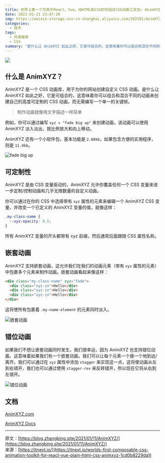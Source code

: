 ```yaml
---
title: 世界上第一个可用于React、Vue、纯HTML和CSS的可组合CSS动画工具包— AnimXYZ
date: 2021-01-11 23:47:20
img: https://weixin-storage.oss-cn-shanghai.aliyuncs.com/202101/AnimXYZ/banner.png
categories:
  - 技术
tags:
  - 开源推荐
  - CSS
summary: "是什么让 AnimXYZ 如此之好，它是可组合的，这意味着你可以组合和混合不同的动画来创建自己的高度可定制的 CSS 动画，而无需编写一个单一的关键帧。"
---
```


![](http://weixin-storage.oss-cn-shanghai.aliyuncs.com/202101/AnimXYZ/banner.png)

## 什么是 AnimXYZ？

AnimXYZ 是一个 CSS 动画库，用于为你的网站创建自定义 CSS 动画。是什么让 AnimXYZ 如此之好，它是可组合的，这意味着你可以组合和混合不同的动画来创建自己的高度可定制的 CSS 动画，而无需编写一个单一的关键帧。

<!-- more -->

> 制作动画就像用文字描述一样简单

例如，你可以通过编写 `xyz = "fade big up"` 来创建动画，该动画可以使用 AnimXYZ 淡入淡出，按比例放大和向上移动。

AnimXYZ 还有一个小软件包，基本功能是 `2.68kb`，如果包含方便的实用程序，则是 `11.4kb`。

![fade big up](http://weixin-storage.oss-cn-shanghai.aliyuncs.com/202101/AnimXYZ/1.gif)

## 可定制性

AnimXYZ 是由 CSS 变量驱动的，AnimXYZ 允许你覆盖任何一个 CSS 变量来进一步定制/控制动画和几乎无限数量的自定义动画。

你可以通过在你的 CSS 中选择带有 `xyz` 属性的元素来编辑一个 AnimXYZ CSS 变量，并改变一个已定义的 AnimXYZ 变量的值，就像这样：

```css
.my-class-name {
  --xyz-opacity: 0.5;
}
```

所有 AnimXYZ 变量的开头都带有 xyz 前缀，然后通常后面跟随 CSS 属性名称。

## 嵌套动画

AnimXYZ 支持嵌套动画，这允许我们在我们的动画元素（带有 `xyz` 属性的元素）中包裹多个元素来制作动画。嵌套动画看起来像这样：

```html
<div class="my-class-name" xyz="fade">
  <div class="xyz-in">Hello</div>
  <div class="xyz-in">Hello</div>
  <div class="xyz-in">Hello</div>
</div>
```

这将使所有包裹着 `.my-name-element` 的元素同时淡入。

![嵌套动画](http://weixin-storage.oss-cn-shanghai.aliyuncs.com/202101/AnimXYZ/2.gif)

## 错位动画

如果我们不想让嵌套动画同时发生，我们很幸运，因为 AnimXYZ 也支持错位动画，这意味着如果我们有一个嵌套动画，我们可以让每个元素一个接一个地到达/离开。我们可以通过在 `xyz` 属性中添加 `stagger` 来实现这一点，这将使动画从左到右错开，我们也可以通过使用 `stagger-rev` 来反转错开，所以现在它将从右到左错开。

![错位动画](http://weixin-storage.oss-cn-shanghai.aliyuncs.com/202101/AnimXYZ/3.gif)

## 文档

[AnimXYZ.com](https://animxyz.com/)

[AnimXYZ Docs](https://animxyz.com/docs/)

---

原文：[https://blog.zhangbing.site/2021/01/11/AnimXYZ/](https://blog.zhangbing.site/2021/01/11/AnimXYZ/)  
来源：[https://itnext.io/](https://itnext.io/worlds-first-composable-css-animation-toolkit-for-react-vue-plain-html-css-animxyz-1cd0b8229da1)
